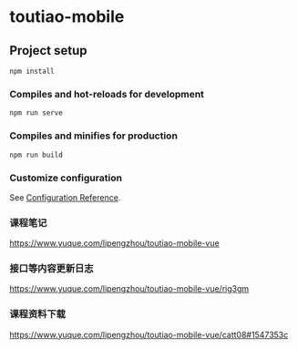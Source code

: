 # toutiao-mobile

## Project setup
```
npm install
```

### Compiles and hot-reloads for development
```
npm run serve
```

### Compiles and minifies for production
```
npm run build
```

### Customize configuration
See [Configuration Reference](https://cli.vuejs.org/config/).

### 课程笔记
https://www.yuque.com/lipengzhou/toutiao-mobile-vue
### 接口等内容更新日志
https://www.yuque.com/lipengzhou/toutiao-mobile-vue/rig3gm
### 课程资料下载
https://www.yuque.com/lipengzhou/toutiao-mobile-vue/catt08#1547353c